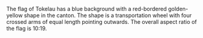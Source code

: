 The flag of Tokelau has a blue background with a red-bordered golden-yellow shape in the canton. The shape is a transportation wheel with four crossed arms of equal length pointing outwards. The overall aspect ratio of the flag is 10:19.